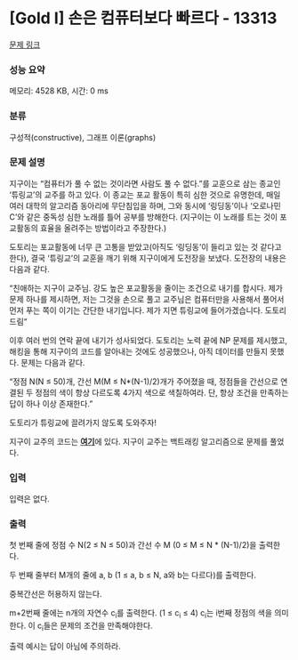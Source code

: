 # [Gold I] 손은 컴퓨터보다 빠르다 - 13313 

[문제 링크](https://www.acmicpc.net/problem/13313) 

### 성능 요약

메모리: 4528 KB, 시간: 0 ms

### 분류

구성적(constructive), 그래프 이론(graphs)

### 문제 설명

<p>지구이는 “컴퓨터가 풀 수 없는 것이라면 사람도 풀 수 없다.”를 교훈으로 삼는 종교인 ‘튜링교’의 교주를 하고 있다. 이 종교는 포교 활동이 특히 심한 것으로 유명한데, 매일 여러 대학의 알고리즘 동아리에 무단침입을 하며, 그와 동시에 ‘링딩동’이나 ‘오로나민C’와 같은 중독성 심한 노래를 틀어 공부를 방해한다. (지구이는 이 노래를 트는 것이 포교활동의 효율을 올려주는 방법이라고 주장한다.)</p>

<p>도토리는 포교활동에 너무 큰 고통을 받았고(아직도 ‘링딩동’이 들리고 있는 것 같다고 한다), 결국 ‘튜링교’의 교훈을 깨기 위해 지구이에게 도전장을 보냈다. 도전장의 내용은 다음과 같다.</p>

<p>“친애하는 지구이 교주님. 강도 높은 포교활동을 줄이는 조건으로 내기를 합시다. 제가 문제 하나를 제시하면, 저는 그것을 손으로 풀고 교주님은 컴퓨터만을 사용해서 풀어서 먼저 푸는 쪽이 이기는 간단한 내기입니다. 제가 지면 튜링교에 들어가겠습니다. 도토리 드림“</p>

<p>이후 여러 번의 연락 끝에 내기가 성사되었다. 도토리는 노력 끝에 NP 문제를 제시했고, 해킹을 통해 지구이의 코드를 알아내는 것에도 성공했으나, 아직 데이터를 만들지 못했다. 문제는 다음과 같다.</p>

<p>“정점 N(N ≤ 50)개, 간선 M(M ≤ N*(N-­1)/2)개가 주어졌을 때, 정점들을 간선으로 연결된 두 정점의 색이 항상 다르도록 4가지 색으로 색칠하여라. 단, 항상 조건을 만족하는 답이 하나 이상 존재한다.”</p>

<p>도토리가 튜링교에 끌려가지 않도록 도와주자!</p>

<p>지구이 교주의 코드는 <a href="https://onlinejudgeimages.s3-ap-northeast-1.amazonaws.com/problem/13313/turing.cpp"><strong><u>여기</u></strong></a>에 있다. 지구이 교주는 백트래킹 알고리즘으로 문제를 풀었다.</p>

### 입력 

 <p>입력은 없다.</p>

### 출력 

 <p>첫 번째 줄에 정점 수 N(2 ≤ N ≤ 50)과 간선 수 M (0 ≤ M ≤ N * (N­-1)/2)을 출력한다.</p>

<p>두 번째 줄부터 M개의 줄에 a, b (1 ≤ a, b ≤ N, a와 b는 다르다)를 출력한다.</p>

<p>중복간선은 허용하지 않는다.</p>

<p>m+2번째 줄에는 n개의 자연수 c<sub>i</sub>를 출력한다. (1 ≤ c<sub>i</sub> ≤ 4) c<sub>i</sub>는 i번째 정점의 색을 의미한다. 이 c<sub>i</sub>들은 문제의 조건을 만족해야한다.</p>

<p>출력 예시는 답이 아님에 주의하라.</p>

